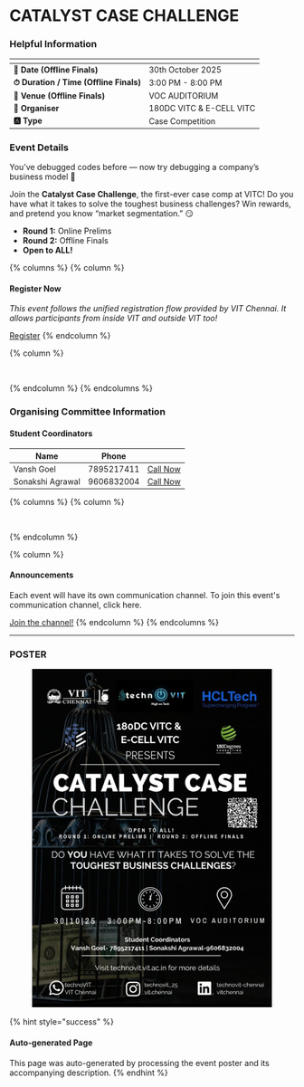 # CATALYST CASE CHALLENGE

### Helpful Information

<table data-view="cards"><thead><tr><th></th><th></th></tr></thead><tbody><tr><td><strong>📅 Date (Offline Finals)</strong></td><td>30th October 2025</td></tr><tr><td><strong>⏱ Duration / Time (Offline Finals)</strong></td><td>3:00 PM - 8:00 PM</td></tr><tr><td><strong>📍 Venue (Offline Finals)</strong></td><td>VOC AUDITORIUM</td></tr><tr><td><strong>👤 Organiser</strong></td><td>180DC VITC &#x26; E-CELL VITC</td></tr><tr><td><strong>🅰️ Type</strong></td><td>Case Competition</td></tr></tbody></table>

### Event Details

You’ve debugged codes before — now try debugging a company’s business model 😤

Join the **Catalyst Case Challenge**, the first-ever case comp at VITC! Do you have what it takes to solve the toughest business challenges? Win rewards, and pretend you know “market segmentation.” 😏

* **Round 1:** Online Prelims
* **Round 2:** Offline Finals
* **Open to ALL!**

{% columns %}
{% column %}
#### Register Now

_This event follows the unified registration flow provided by VIT Chennai. It allows participants from inside VIT and outside VIT too!_

<a href="https://chennaievents.vit.ac.in/technovit/" class="button primary" data-icon="rocket-launch">Register</a>
{% endcolumn %}

{% column %}
<figure><img src="https://images.unsplash.com/photo-1607000975574-0b425df6975a?crop=entropy&#x26;cs=srgb&#x26;fm=jpg&#x26;ixid=M3wxOTcwMjR8MHwxfHNlYXJjaHw3fHxyZWdpc3RlcnxlbnwwfHx8fDE3NjEyNDU2MDF8MA&#x26;ixlib=rb-4.1.0&#x26;q=85" alt=""><figcaption></figcaption></figure>
{% endcolumn %}
{% endcolumns %}

### Organising Committee Information

#### Student Coordinators

<table data-card-size="large" data-view="cards"><thead><tr><th>Name</th><th>Phone</th><th></th></tr></thead><tbody><tr><td>Vansh Goel</td><td>7895217411</td><td><a href="tel:7895217411" class="button secondary">Call Now</a></td></tr><tr><td>Sonakshi Agrawal</td><td>9606832004</td><td><a href="tel:9606832004" class="button secondary">Call Now</a></td></tr></tbody></table>

{% columns %}
{% column %}
<figure><img src="https://images.unsplash.com/photo-1650897877751-4446f52a0cb3?crop=entropy&#x26;cs=srgb&#x26;fm=jpg&#x26;ixid=M3wxOTcwMjR8MHwxfHNlYXJjaHw2fHxhbm5vdW5jZW1lbnR8ZW58MHx8fHwxNzYxMjQ2MzUxfDA&#x26;ixlib-rb-4.1.0&#x26;q=85" alt=""><figcaption></figcaption></figure>
{% endcolumn %}

{% column %}
#### Announcements

Each event will have its own communication channel. To join this event's communication channel, click here.

<a href="https://chennaievents.vit.ac.in/technovit/" class="button primary" data-icon="bullhorn">Join the channel!</a>
{% endcolumn %}
{% endcolumns %}

***

### POSTER

<figure><img src="../../.gitbook/assets/image (1) (1) (1) (1).png" alt=""><figcaption></figcaption></figure>

{% hint style="success" %}
#### Auto-generated Page

This page was auto-generated by processing the event poster and its accompanying description.
{% endhint %}
